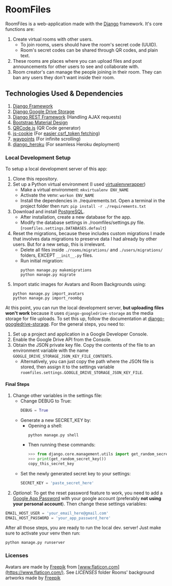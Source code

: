 # RoomFiles
RoomFiles is a web-application made with the [Django](https://www.djangoproject.com/) framework. It's core functions are:
 1. Create virtual rooms with other users.
	 - To join rooms, users should have the room's secret code (UUID).
	 - Room's secret codes can be shared through QR codes, and plain text.
 2. These rooms are places where you can upload files and post announcements for other users to see and collaborate with.
 3. Room creator's can manage the people joining in their room. They can ban any users they don't want inside their room.

## Technologies Used & Dependencies
 1.  [Django Framework](https://www.djangoproject.com/)
 2. [Django Google Drive Storage](https://github.com/torre76/django-googledrive-storage)
 3. [Django REST Framework](https://www.django-rest-framework.org/) (Handling AJAX requests)
 4. [Bootstrap Material Design](https://fezvrasta.github.io/bootstrap-material-design/)
 5. [QRCode.js](https://github.com/davidshimjs/qrcodejs) (QR Code generator)
 6. [js-cookie](https://github.com/js-cookie/js-cookie) (For [easier csrf_token fetching](https://docs.djangoproject.com/en/3.1/ref/csrf/#acquiring-the-token-if-csrf-use-sessions-and-csrf-cookie-httponly-are-false))
 7. [waypoints](https://github.com/imakewebthings/waypoints) (For infinite scrolling)
 8. [django_heroku](https://github.com/heroku/django-heroku) (For seamless Heroku deployment)

### Local Development Setup
To setup a local development server of this app:
 1. Clone this repository.
 2. Set up a Python virtual environment (I used [virtualenvwrapper](https://virtualenvwrapper.readthedocs.io/en/latest/))
	- Make a virtual environment:
`mkvirtualenv ENV_NAME`
	- Activate the venv:
`workon ENV_NAME`
	- Install the dependencies in ./requirements.txt. Open a terminal in the project folder then run:
`pip install -r ./requirements.txt`
 3. Download and install [PostgreSQL](https://www.postgresql.org/).
	 - After installation, create a new database for the app.
	 - Modify the database settings in ./roomfiles/settings.py file. (`roomfiles.settings.DATABASES.default`)
 4. Reset the migrations, because these includes custom migrations I made that involves data migrations to preserve data I had already by other users. But for a new setup, this is irrelevant.
	 - Delete all files inside `./rooms/migrations/` and `./users/migrations/` folders, EXCEPT `__init__.py` files.
	 - Run initial migration:
		```
		python manage.py makemigrations
		python manage.py migrate
		```
 5. Import static images for Avatars and Room Backgrounds using:
	```
	python manage.py import_avatars
	python manage.py import_roombg
	```
At this point, you can run the local development server, **but uploading files won't work** because it uses `django-googledrive-storage` as the media storage for file uploads.
To set this up, follow the documentation at [django-googledrive-storage](https://django-googledrive-storage.readthedocs.io/en/latest/). For the general steps, you need to:
 1. Set up a project and application in a Google Developer Console.
 2. Enable the Google Drive API from the Console.
 3. Obtain the JSON private key file. Copy the contents of the file to an environment variable with the name `GOOGLE_DRIVE_STORAGE_JSON_KEY_FILE_CONTENTS`.
	 -  Alternatively, you can just copy the path where the JSON file is stored, then assign it to the settings variable `roomfiles.settings.GOOGLE_DRIVE_STORAGE_JSON_KEY_FILE`.

#### Final Steps
 1. Change other variables in the settings file:
	 - Change DEBUG to True:
		```python
		DEBUG = True
		```
    - Generate a new SECRET_KEY by:
		 - Opening a shell:
			```
			python manage.py shell
			```
		 - Then running these commands:
			```python
			>>> from django.core.management.utils import get_random_secret_key
			>>> print(get_random_secret_key())
			copy_this_secret_key
			```
	 - Set the newly generated secret key to your settings:
		```python
    	SECRET_KEY = 'paste_secret_here'
    	```
 2. *Optional*: To get the reset password feature to work, you need to add a [Google App Password](https://myaccount.google.com/apppasswords) with your google account (preferably **not using your personal account**). Then change these settings variables:
```python
EMAIL_HOST_USER = 'your_email_here@gmail.com'
EMAIL_HOST_PASSWORD = 'your_app_password_here'
```

After all those steps, you are ready to run the local dev. server! Just make sure to activate your venv then run:
```
python manage.py runserver
```

### Licenses
Avatars are made by  [Freepik](https://www.freepik.com/)  from  [www.flaticon.com](https://www.flaticon.com/). See *LICENSES* folder
Rooms' background artworks made by  [Freepik](https://www.freepik.com/)